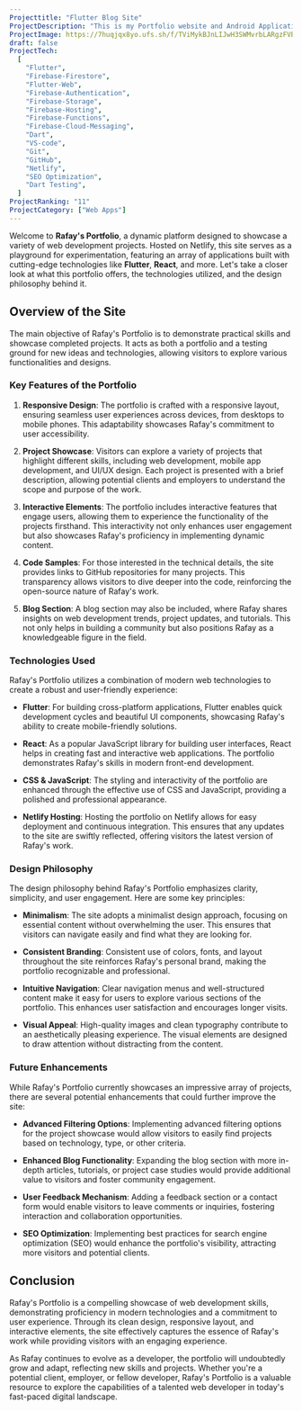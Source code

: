```yaml
---
Projecttitle: "Flutter Blog Site"
ProjectDescription: "This is my Portfolio website and Android Application, both developed using Flutter. 🚀"
ProjectImage: https://7huqjqx8yo.ufs.sh/f/TViMykBJnLIJwH3SWMvrbLARgzFVBUGZoxsDQ9n2NSdXYJKO
draft: false
ProjectTech:
  [
    "Flutter",
    "Firebase-Firestore",
    "Flutter-Web",
    "Firebase-Authentication",
    "Firebase-Storage",
    "Firebase-Hosting",
    "Firebase-Functions",
    "Firebase-Cloud-Messaging",
    "Dart",
    "VS-code",
    "Git",
    "GitHub",
    "Netlify",
    "SEO Optimization",
    "Dart Testing",
  ]
ProjectRanking: "11"
ProjectCategory: ["Web Apps"]
---
```


Welcome to **Rafay's Portfolio**, a dynamic platform designed to showcase a variety of web development projects. Hosted on Netlify, this site serves as a playground for experimentation, featuring an array of applications built with cutting-edge technologies like **Flutter**, **React**, and more. Let's take a closer look at what this portfolio offers, the technologies utilized, and the design philosophy behind it.

## Overview of the Site

The main objective of Rafay's Portfolio is to demonstrate practical skills and showcase completed projects. It acts as both a portfolio and a testing ground for new ideas and technologies, allowing visitors to explore various functionalities and designs.

### Key Features of the Portfolio

1. **Responsive Design**: The portfolio is crafted with a responsive layout, ensuring seamless user experiences across devices, from desktops to mobile phones. This adaptability showcases Rafay's commitment to user accessibility.

2. **Project Showcase**: Visitors can explore a variety of projects that highlight different skills, including web development, mobile app development, and UI/UX design. Each project is presented with a brief description, allowing potential clients and employers to understand the scope and purpose of the work.

3. **Interactive Elements**: The portfolio includes interactive features that engage users, allowing them to experience the functionality of the projects firsthand. This interactivity not only enhances user engagement but also showcases Rafay's proficiency in implementing dynamic content.

4. **Code Samples**: For those interested in the technical details, the site provides links to GitHub repositories for many projects. This transparency allows visitors to dive deeper into the code, reinforcing the open-source nature of Rafay's work.

5. **Blog Section**: A blog section may also be included, where Rafay shares insights on web development trends, project updates, and tutorials. This not only helps in building a community but also positions Rafay as a knowledgeable figure in the field.

### Technologies Used

Rafay's Portfolio utilizes a combination of modern web technologies to create a robust and user-friendly experience:

- **Flutter**: For building cross-platform applications, Flutter enables quick development cycles and beautiful UI components, showcasing Rafay's ability to create mobile-friendly solutions.

- **React**: As a popular JavaScript library for building user interfaces, React helps in creating fast and interactive web applications. The portfolio demonstrates Rafay's skills in modern front-end development.

- **CSS & JavaScript**: The styling and interactivity of the portfolio are enhanced through the effective use of CSS and JavaScript, providing a polished and professional appearance.

- **Netlify Hosting**: Hosting the portfolio on Netlify allows for easy deployment and continuous integration. This ensures that any updates to the site are swiftly reflected, offering visitors the latest version of Rafay's work.

### Design Philosophy

The design philosophy behind Rafay's Portfolio emphasizes clarity, simplicity, and user engagement. Here are some key principles:

- **Minimalism**: The site adopts a minimalist design approach, focusing on essential content without overwhelming the user. This ensures that visitors can navigate easily and find what they are looking for.

- **Consistent Branding**: Consistent use of colors, fonts, and layout throughout the site reinforces Rafay's personal brand, making the portfolio recognizable and professional.

- **Intuitive Navigation**: Clear navigation menus and well-structured content make it easy for users to explore various sections of the portfolio. This enhances user satisfaction and encourages longer visits.

- **Visual Appeal**: High-quality images and clean typography contribute to an aesthetically pleasing experience. The visual elements are designed to draw attention without distracting from the content.

### Future Enhancements

While Rafay's Portfolio currently showcases an impressive array of projects, there are several potential enhancements that could further improve the site:

- **Advanced Filtering Options**: Implementing advanced filtering options for the project showcase would allow visitors to easily find projects based on technology, type, or other criteria.

- **Enhanced Blog Functionality**: Expanding the blog section with more in-depth articles, tutorials, or project case studies would provide additional value to visitors and foster community engagement.

- **User Feedback Mechanism**: Adding a feedback section or a contact form would enable visitors to leave comments or inquiries, fostering interaction and collaboration opportunities.

- **SEO Optimization**: Implementing best practices for search engine optimization (SEO) would enhance the portfolio's visibility, attracting more visitors and potential clients.

## Conclusion

Rafay's Portfolio is a compelling showcase of web development skills, demonstrating proficiency in modern technologies and a commitment to user experience. Through its clean design, responsive layout, and interactive elements, the site effectively captures the essence of Rafay's work while providing visitors with an engaging experience.

As Rafay continues to evolve as a developer, the portfolio will undoubtedly grow and adapt, reflecting new skills and projects. Whether you're a potential client, employer, or fellow developer, Rafay's Portfolio is a valuable resource to explore the capabilities of a talented web developer in today's fast-paced digital landscape.
